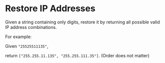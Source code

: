 # Restore IP Addresses

Given a string containing only digits, restore it by returning all possible valid IP address combinations.  

For example:  

Given `"25525511135"`,  

return `["255.255.11.135", "255.255.111.35"]`. (Order does not matter)  

